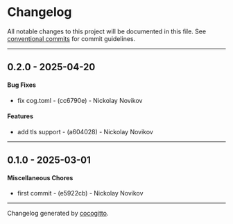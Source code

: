 # Changelog
All notable changes to this project will be documented in this file. See [conventional commits](https://www.conventionalcommits.org/) for commit guidelines.

- - -
## 0.2.0 - 2025-04-20
#### Bug Fixes
- fix cog.toml - (cc6790e) - Nickolay Novikov
#### Features
- add tls support - (a604028) - Nickolay Novikov

- - -

## 0.1.0 - 2025-03-01
#### Miscellaneous Chores
- first commit - (e5922cb) - Nickolay Novikov

- - -

Changelog generated by [cocogitto](https://github.com/cocogitto/cocogitto).